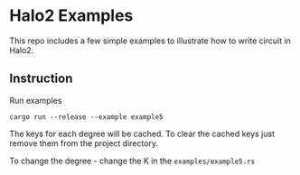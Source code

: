 # Halo2 Examples

This repo includes a few simple examples to illustrate how to write circuit in Halo2.

## Instruction

Run examples
```
cargo run --release --example example5
```

The keys for each degree will be cached. To clear the cached keys just remove them from the project directory.

To change the degree - change the K in the `examples/example5.rs`